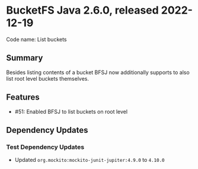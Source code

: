 # BucketFS Java 2.6.0, released 2022-12-19

Code name: List buckets

## Summary

Besides listing contents of a bucket BFSJ now additionally supports to also list root level buckets themselves.

## Features

* #51: Enabled BFSJ to list buckets on root level

## Dependency Updates

### Test Dependency Updates

* Updated `org.mockito:mockito-junit-jupiter:4.9.0` to `4.10.0`
